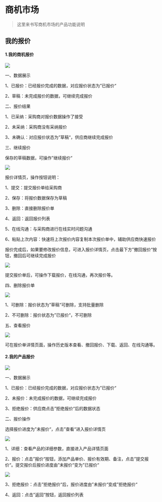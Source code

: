 # 商机市场

> 这里来书写商机市场的产品功能说明

## 我的报价

#### **1.我的商机报价**

![](https://doc.erui.com/wp-content/uploads/2023/05/image-28-1024x309.png)

一、数据展示

1、已报价：已经报价完成的数据，对应报价状态为”已报价“

2、草稿：未完成报价的数据，可继续完成报价

二、报价结果

1、已采纳：采购商对报价数据操作了接受

2、未采纳：采购商没有采纳报价

3、未确认：对应报价状态为”草稿“，供应商继续完成报价

三、继续报价

保存的草稿数据，可操作”继续报价“

![](https://doc.erui.com/wp-content/uploads/2023/05/image-29-1024x510.png)

报价详情页，操作按钮说明：

1、提交：提交报价单给采购商

2、保存：将报价数据保存为草稿

3、删除：直接删除报价单

4、返回：返回报价列表

5、在线沟通：与采购商进行在线实时问题沟通

6、粘贴上次内容：快速将上次报价内容复制本次报价单中，辅助供应商快速报价

报价完成后，如果要修改报价信息，可进入报价详情页，点击最下方”撤回报价“按钮，撤回后可继续完成报价

![](https://doc.erui.com/wp-content/uploads/2023/05/image-30-1024x500.png)

提交报价单后，可操作下载报价，在线沟通，再次报价等。

四、删除报价单

![](https://doc.erui.com/wp-content/uploads/2023/05/image-31-1024x494.png)

1、可删除：报价状态为”草稿“可删除，支持批量删除

2、不可删除：报价状态为”已报价“，不可删除

五、查看报价

![](https://doc.erui.com/wp-content/uploads/2023/05/image-32-1024x503.png)

可在报价单详情页面，操作历史版本查看、撤回报价、下载、返回、在线沟通等。

#### **2.我的产品报价**

![](https://doc.erui.com/wp-content/uploads/2023/05/image-33-1024x318.png)

一、数据展示

1、已报价：已经报价完成的数据，对应报价状态为”已报价“

2、未报价：未完成报价的数据，可继续完成报价

3、拒绝报价：供应商点击”拒绝报价“后的数据状态

二、报价操作

选择报价进度为”未报价“，点击”查看“进入报价详情页

![](https://doc.erui.com/wp-content/uploads/2023/05/image-34-1024x521.png)

1、详细：查看产品的详细参数，直接进入产品详情页面

2、报价：点击”报价“按钮，添加产品单价、报价有效期、备注，点击”提交报价“。提交报价后报价进度由”未报价“变为”已报价“

![](https://doc.erui.com/wp-content/uploads/2023/05/image-35.png)

3、拒绝报价：点击”拒绝报价“后，报价进度由”未报价“变成”拒绝报价“

4、返回：点击”返回“按钮，返回报价列表